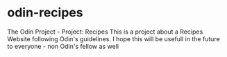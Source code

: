 # odin-recipes
The Odin Project - Project: Recipes
This is a project about a Recipes Website following Odin's guidelines.
I hope this will be usefull in the future to everyone - non Odin's fellow as well